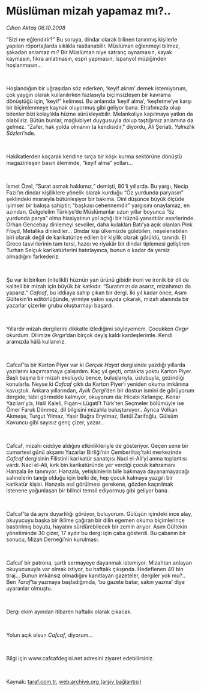 # Müslüman mizah yapamaz mı?..

*Cihan Aktaş 06.10.2008*

<div class="taraf_structure_2col_1zq">
<div class="margen_n">



 <p></p><p>“Sizi ne eğlendirir?” Bu soruya, dindar olarak bilinen tanınmış kişilerle yapılan röportajlarda sıklıkla rastlanabilir. Müslüman eğlenmeyi bilmez, şakadan anlamaz mı? Bir Müslüman niye satranç oynamasın, kayak kaymasın, fıkra anlatmasın, espri yapmasın, İspanyol müziğinden hoşlanmasın... </p><br/>
<p>Hoşlandığım bir uğraşıdan söz ederken, ‘keyif alırım’ demek istemiyorum, çok yaygın olarak kullanılırken fazlasıyla biçimsizleşen bir kavrama dönüştüğü için, ‘keyif” kelimesi. Bu anlamda ‘keyif alma’, ‘keşfetme’ye karşı bir biçimlenmeye kaynak oluyormuş gibi geliyor bana. Etrafımızda olup bitenler bizi kolaylıkla hüzne sürükleyebilir. Melankoliye kapılmaya yatkın da olabiliriz. Bütün bunlar, mağlubiyet duygusuyla dolup taştığımız anlamına da gelmez. “Zafer, hak yolda olmanın ta kendisidir,” diyordu, Ali Şeriati, <i>Yalnızlık Sözleri</i>’nde. </p><br/>
<p>Hakikatlerden kaçarak kendine sırça bir köşk kurma sektörüne dönüştü magazinleşen basın âleminde, “keyif alma” yolları... </p><br/>
<p>İsmet Özel, “Surat asmak hakkımız,” demişti, 80’li yıllarda. Bu yargı, Necip Fazıl’ın dindar kişiliklere yönelik olarak kurduğu “Öz yurdunda paryasın” şeklindeki mısraıyla bütünleşiyor bir bakıma. Dînî düşünce büyük ölçüde iyimser bir bakışa sahiptir; “başkası cehennemdir” yargısını onaylamaz, en azından. Gelgelelim Türkiye’de Müslümanlar uzun yıllar boyunca “öz yurdunda parya” olma hissiyatının yol açtığı bir hüznü yansıttılar eserlerinde. Orhan Gencebay dinlemeyi sevdiler, daha kulakları Batı’ya açık olanları Pink Floyd, Metalika dinlediler... Dindar kişi ülkemizde gülebilen, neşelenebilen biri olarak değil de karikatürize edilen bir kişilik olarak görüldü, tanındı. El Greco tasvirlerinin tam tersi, hazcı ve riyakâr bir dindar tiplemesi geliştiren Turhan Selçuk karikatürlerini hatırlayınca, bunun o kadar da yersiz olmadığını farkederiz.</p><br/>
<p>Şu var ki biriken (nitelikli) hüznün yan ürünü gibidir ironi ve ironik bir dil de kaliteli bir mizah için büyük bir katkıdır. “Suratımızı da asarız, mizahımızı da yaparız.” <i>Cafcaf</i>, bu iddiaya sahip çıkan bir dergi. İki yıl kadar önce, Asım Gültekin’in editörlüğünde, yirmiye yakın sayıda çıkarak, mizah alanında bir yazarlar çizerler grubu oluşturmayı başardı.</p><br/>
<p>Yıllardır mizah dergilerini dikkatle izlediğimi söyleyemem. Çocukken <i>Gırgır</i> okurdum. Dilimize <i>Gırgır</i>’dan birçok deyiş kaldı kardeşlerimle. Kendi aramızda hâlâ kullanırız. </p><i><br/>
</i><p>Cafcaf’ta bir Karton Piyer var ki <i>Gerçek Hayat</i> dergisinde yazdığı yıllarda yazılarını kaçırmamaya çalışırdım. Kaç yıl geçti, ortalıkta yoktu Karton Piyer. Başlı başına bir mizah ekolüydü bence, buluşlarıyla, üslubuyla, gezindiği konularla. Neyse ki <i>Cafcaf</i> çıktı da Karton Piyer’i yeniden okuma imkânına kavuştuk. Ankara yıllarından, <i>Aylık Dergi</i>’den bir dostun ismini de görüyorum dergide; tabii görmekle kalmıyor, okuyorum da: Hicabi Kırlangıç. Kenar Yazıları’yla, Halil Kaleli, Figan-ı Lügati’t Türk’ten Seçmeler bölümüyle ise Ömer Faruk Dönmez, dil bilgisini mizahla buluşturuyor.. Ayrıca Volkan Akmeşe, Turgut Yılmaz, Yasir Buğra Eryılmaz, Betül Zarifoğlu, Gülsüm Kavuncu gibi sayısız genç çizer, yazar... </p><i><br/>
</i><p>Cafcaf, mizahı ciddiye aldığını etkinlikleriyle de gösteriyor. Geçen sene bir cumartesi günü akşamı Yazarlar Birliği’nin Çemberlitaş’taki merkezinde <i>Cafcaf</i> dergisinin Filistinli karikatür sanatçısı Naci el-Ali’yi anma toplantısı vardı. Naci el-Ali, kırk bin karikatüründe yer verdiği çocuk kahramanı Hanzala ile tanınıyor. Hanzala, yetişkinlerin bile bakmaya dayanamayacağı sahnelerin tanığı olduğu için belki de, hep çocuk kalmaya yazgılı bir karikatür kişisi. Hanzala asıl görülmesi gerekene, gözden kaçırılmak istenene yoğunlaşan bir bilinci temsil ediyormuş gibi geliyor bana.</p><i><br/>
</i><p>Cafcaf’ta da aynı duyarlılığı görüyor, buluyorum. Gülüşün içindeki ince alay, okuyucuyu başka bir iklime çağıran bir dilin egemen okuma biçimlerince bastırılmış boyutu, hayatını sürdürebilecek bir zemin arıyor. Asım Gültekin yönetiminde 30 çizer, 17 aydır bu dergi için çaba gösterdi. Bu çabanın bir sonucu, Mizah Derneği’nin kurulması. </p><i><br/>
</i><p>Cafcaf bir patrona, şartlı sermayeye dayanmak istemiyor. Mizahtan anlayan okuyucusuyla var olmak istiyor, bu haftalık çıkışında. Hedeflenen 40 bin tiraj... Bunun imkânsız olmadığını kanıtlayan gazeteler, dergiler yok mu?.. Ben <i>Taraf</i>’ta yazmaya başladığımda, ‘bu gazete batar, sakın yazma’ diye uyaranlar olmuştu. </p><br/>
<p>Dergi ekim ayından itibaren haftalık olarak çıkacak. </p><br/>
<p>Yolun açık olsun <i>Cafcaf</i>, diyorum... </p><br/>
<p>Bilgi için www.cafcafdegisi.net adresini ziyaret edebilirsiniz.</p>

<br/>


<div id="taraf_not">
</div>

</div>


</div>

Kaynak: [taraf.com.tr](http://taraf.com.tr:80/makale/2165.htm), [web.archive.org (arşiv bağlantısı)](http://web.archive.org/web/20090219222520/http://taraf.com.tr:80/makale/2165.htm)
